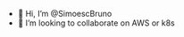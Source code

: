 - 👋 Hi, I’m @SimoescBruno
- 👀 I’m looking to collaborate on AWS or k8s

<!---
SimoescBruno/SimoescBruno is a ✨ special ✨ repository because its `README.md` (this file) appears on your GitHub profile.
You can click the Preview link to take a look at your changes.
--->

